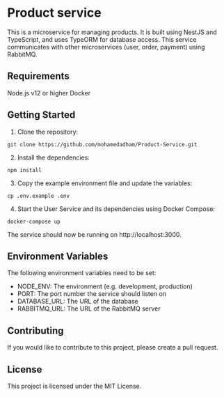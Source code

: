 # Product service

This is a microservice for managing products. It is built using NestJS and TypeScript, and uses TypeORM for database access. This service communicates with other microservices (user, order, payment) using RabbitMQ.

## Requirements
Node.js v12 or higher
Docker

## Getting Started
1. Clone the repository:
```
git clone https://github.com/mohamedadham/Product-Service.git
```

2. Install the dependencies:
```
npm install
```

3. Copy the example environment file and update the variables:
```
cp .env.example .env
```

4. Start the User Service and its dependencies using Docker Compose:

```
docker-compose up
```

The service should now be running on http://localhost:3000.

## Environment Variables
The following environment variables need to be set:

- NODE_ENV: The environment (e.g. development, production)
- PORT: The port number the service should listen on
- DATABASE_URL: The URL of the database
- RABBITMQ_URL: The URL of the RabbitMQ server



## Contributing
If you would like to contribute to this project, please create a pull request.

## License
This project is licensed under the MIT License.

